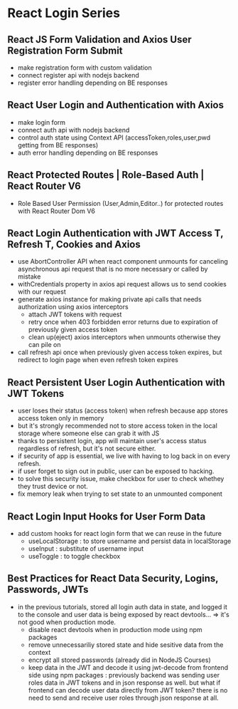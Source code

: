 # React Login Series

## React JS Form Validation and Axios User Registration Form Submit

- make registration form with custom validation
- connect register api with nodejs backend
- register error handling depending on BE responses

## React User Login and Authentication with Axios

- make login form
- connect auth api with nodejs backend
- control auth state using Context API (accessToken,roles,user,pwd getting from BE responses)
- auth error handling depending on BE responses

## React Protected Routes | Role-Based Auth | React Router V6

- Role Based User Permission (User,Admin,Editor..) for protected routes with React Router Dom V6

## React Login Authentication with JWT Access T, Refresh T, Cookies and Axios

- use AbortController API when react component unmounts for canceling asynchronous api request that is no more necessary or called by mistake
- withCredentials property in axios api request allows us to send cookies with our request
- generate axios instance for making private api calls that needs authorization using axios interceptors
  - attach JWT tokens with request
  - retry once when 403 forbidden error returns due to expiration of previously given access token
  - clean up(eject) axios interceptors when unmounts otherwise they can pile on
- call refresh api once when previously given access token expires, but redirect to login page when even refresh token expires

## React Persistent User Login Authentication with JWT Tokens

- user loses their status (access token) when refresh because app stores access token only in memory
- but it's strongly recommended not to store access token in the local storage where someone else can grab it with JS
- thanks to persistent login, app will maintain user's access status regardless of refresh, but it's not secure either.
- if security of app is essential, we live with having to log back in on every refresh.
- if user forget to sign out in public, user can be exposed to hacking.
- to solve this security issue, make checkbox for user to check whethey they trust device or not.
- fix memory leak when trying to set state to an unmounted component

## React Login Input Hooks for User Form Data

- add custom hooks for react login form that we can reuse in the future
  - useLocalStorage : to store username and persist data in localStorage
  - useInput : substitute of username input
  - useToggle : to toggle checkbox

## Best Practices for React Data Security, Logins, Passwords, JWTs

- in the previous tutorials, stored all login auth data in state, and logged it to the console and user data is being exposed by react devtools... => it's not good when production mode.
  - disable react devtools when in production mode using npm packages
  - remove unnecessariliy stored state and hide sesitive data from the context
  - encrypt all stored passwords (already did in NodeJS Courses)
  - keep data in the JWT and decode it using jwt-decode from frontend side using npm packages : previously backend was sending user roles data in JWT tokens and in json response as well. but what if frontend can decode user data directly from JWT token? there is no need to send and receive user roles through json response at all.
